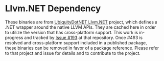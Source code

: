
# Llvm.NET Dependency

These binaries are from [UbiquityDotNET Llvm.NET](https://github.com/UbiquityDotNET/Llvm.NET) project, which defines a .NET wrapper around the native LLVM APIs. They are cached here in order to utilize the version that has cross-platform support. This work is in-progress and tracked by [Issue #193](https://github.com/UbiquityDotNET/Llvm.NET/issues/193) at that repository. Once #493 is resolved and cross-platform support included in a published package, these binaries can be removed in favor of a package reference. Please refer to that project and issue for details and to contribute to the project. 